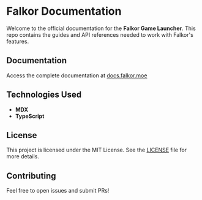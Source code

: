 # Falkor Documentation

Welcome to the official documentation for the **Falkor Game Launcher**. This repo contains the guides and API references needed to work with Falkor's features.

## Documentation
Access the complete documentation at [docs.falkor.moe](https://docs.falkor.moe)

## Technologies Used
- **MDX** 
- **TypeScript**

## License
This project is licensed under the MIT License. See the [LICENSE](./LICENSE) file for more details.

## Contributing
Feel free to open issues and submit PRs!


